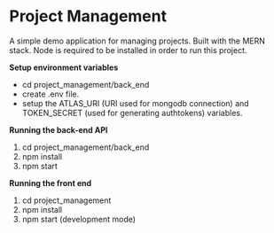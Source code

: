 # Project Management
A simple demo application for managing projects. Built with the MERN stack.
Node is required to be installed in order to run this project.




**Setup environment variables**

- cd project_management/back_end
- create .env file.
- setup the ATLAS_URI (URI used for mongodb connection) and TOKEN_SECRET (used for generating authtokens) variables.


**Running the back-end API**

1. cd project_management/back_end
2. npm install
3. npm start 

**Running the front end**

1. cd project_management
2. npm install
3. npm start (development mode)
